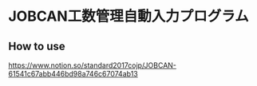# JOBCAN工数管理自動入力プログラム

## How to use
https://www.notion.so/standard2017cojp/JOBCAN-61541c67abb446bd98a746c67074ab13

